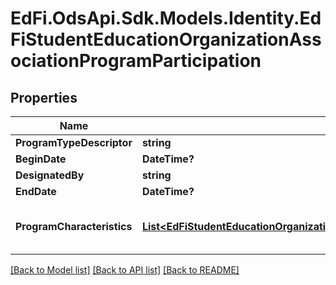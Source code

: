 # EdFi.OdsApi.Sdk.Models.Identity.EdFiStudentEducationOrganizationAssociationProgramParticipation
## Properties

Name | Type | Description | Notes
------------ | ------------- | ------------- | -------------
**ProgramTypeDescriptor** | **string** | The type of program. | 
**BeginDate** | **DateTime?** | The date the Student was associated with the Program or service. | [optional] 
**DesignatedBy** | **string** | The person, organization, or department that designated the program association. | [optional] 
**EndDate** | **DateTime?** | The date the Program participation ended. | [optional] 
**ProgramCharacteristics** | [**List&lt;EdFiStudentEducationOrganizationAssociationProgramParticipationProgramCharacteristic&gt;**](EdFiStudentEducationOrganizationAssociationProgramParticipationProgramCharacteristic.md) | An unordered collection of studentEducationOrganizationAssociationProgramParticipationProgramCharacteristics. Reflects important characteristics of the Program, such as categories or particular indications. | [optional] 

[[Back to Model list]](../README.md#documentation-for-models) [[Back to API list]](../README.md#documentation-for-api-endpoints) [[Back to README]](../README.md)

